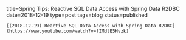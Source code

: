 
title=Spring Tips: Reactive SQL Data Access with Spring Data R2DBC
date=2018-12-19
type=post
tags=blog
status=published
~~~~~~
[(2018-12-19) Reactive SQL Data Access with Spring Data R2DBC](https://www.youtube.com/watch?v=fIMdlE5Hvzk) 
            